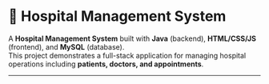# 🏥 Hospital Management System

A **Hospital Management System** built with **Java** (backend), **HTML/CSS/JS** (frontend), and **MySQL** (database).  
This project demonstrates a full-stack application for managing hospital operations including **patients, doctors, and appointments**.

---


